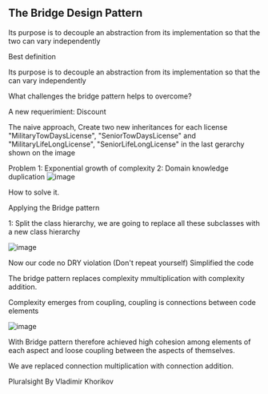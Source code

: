 The Bridge Design Pattern
-------------------------
Its purpose is to decouple an abstraction from its 
implementation so that the two can vary independently

Best definition

Its purpose is to decouple an abstraction from its implementation so that the can vary independently


What challenges the bridge pattern helps to overcome?

A new requerimient: Discount

The naive approach, Create two new inheritances for each license "MilitaryTowDaysLicense", "SeniorTowDaysLicense" and "MilitaryLifeLongLicense", "SeniorLifeLongLicense" in the last gerarchy shown on the image

Problem 
1: Exponential growth of complexity
2: Domain knowledge duplication
![image](https://user-images.githubusercontent.com/40399697/194780305-841f3421-f95a-4b20-99aa-02e73393c5ae.png)

How to solve it.

Applying the Bridge pattern

1: Split the class hierarchy,
we are going to replace all these subclasses with a new class hierarchy

![image](https://user-images.githubusercontent.com/40399697/194981571-bd3e7f1b-1dd3-4b00-acce-8ef12b031761.png)

Now our code no DRY violation (Don't repeat yourself)
Simplified the code

The bridge pattern replaces complexity mmultiplication with complexity addition.

Complexity emerges from coupling, coupling is connections between code elements

![image](https://user-images.githubusercontent.com/40399697/194982390-4eff832e-aa39-40ba-87e9-31dd8076557c.png)

With Bridge pattern therefore achieved high cohesion among elements of each aspect and loose coupling between the aspects of themselves.

We ave replaced connection multiplication with connection addition.



Pluralsight
By Vladimir Khorikov
